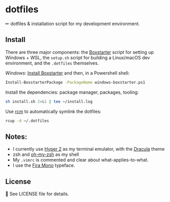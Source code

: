 # dotfiles

✏ dotfiles & installation script for my development environment.

## Install

There are three major components: the [Boxstarter](https://boxstarter.org) script for setting up Windows + WSL, the `setup.sh` script for building a Linux/macOS dev environment, and the `.dotfiles` themselves.

_Windows_: [Install Boxstarter](https://boxstarter.org/InstallBoxstarter) and then, in a Powershell shell:

```sh
Install-BoxstarterPackage -PackageName windows-boxstarter.ps1
```

Install the dependencies: package manager, packages, tooling:

```sh
sh install.sh 2>&1 | tee ~/install.log
```

Use [rcm](https://github.com/thoughtbot/rcm) to automatically symlink the dotfiles:

```sh
rcup -d ~/.dotfiles
```

## Notes:

- I currently use [Hyper 2](https://zeit.co/blog/hyper2) as my terminal emulator, with the [Dracula](https://github.com/dracula/hyper) theme
- zsh and [oh-my-zsh](https://github.com/robbyrussell/oh-my-zsh) as my shell
- My `.vimrc` is commented and clear about what-applies-to-what.
- I use the [Fira Mono](http://mozilla.github.io/Fira/) typeface.

## License

📜 See LICENSE file for details.
